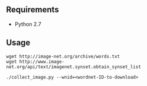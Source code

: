 ## Requirements

 * Python 2.7


## Usage

```
wget http://image-net.org/archive/words.txt
wget http://www.image-net.org/api/text/imagenet.synset.obtain_synset_list

./collect_image.py --wnid=<wordnet-ID-to-download>
```
